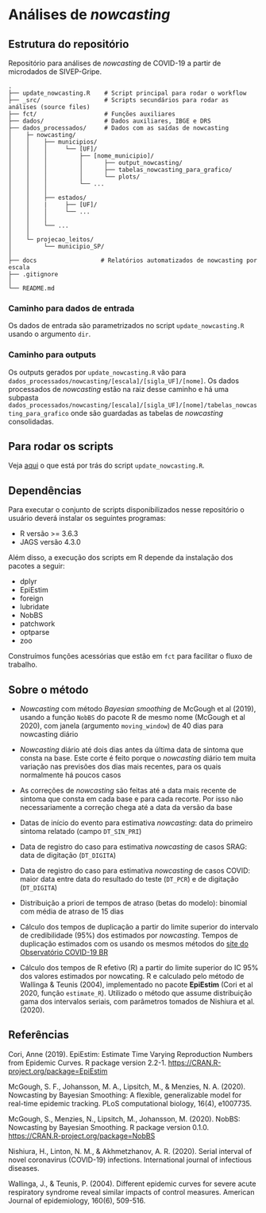 # Análises de _nowcasting_

## Estrutura do repositório

Repositório para análises de _nowcasting_ de COVID-19 a partir de microdados de SIVEP-Gripe.

    .
    ├── update_nowcasting.R    # Script principal para rodar o workflow
    ├── _src/                  # Scripts secundários para rodar as análises (source files)
    ├── fct/                   # Funções auxiliares
    ├── dados/                 # Dados auxiliares, IBGE e DRS
    ├── dados_processados/     # Dados com as saídas de nowcasting
    │    ├─ nowcasting/
    │    │    ├── municipios/
    │    │    │     └── [UF]/
    │    │    │         ├── [nome_municipio]/
    │    │    │         │      ├── output_nowcasting/
    │    │    │         │      ├── tabelas_nowcasting_para_grafico/
    │    │    │         │      └── plots/
    │    │    │         └── ...
    │    │    │                 
    │    │    ├── estados/
    │    │    |     ├── [UF]/
    │    │    │     └── ...
    │    │    │    
    │    │    └── ...  
    │    │
    │    └─ projecao_leitos/
    │         └── municipio_SP/
    │
    ├── docs                  # Relatórios automatizados de nowcasting por escala 
    ├── .gitignore 
    │
    └── README.md

### Caminho para dados de entrada

Os dados de entrada são parametrizados no script `update_nowcasting.R` usando o argumento `dir`. 

### Caminho para outputs

Os outputs gerados por `update_nowcasting.R` vão para `dados_processados/nowcasting/[escala]/[sigla_UF]/[nome]`. Os dados processados de *nowcasting* estão na raiz desse caminho e há uma subpasta `dados_processados/nowcasting/[escala]/[sigla_UF]/[nome]/tabelas_nowcasting_para_grafico` onde são guardadas as tabelas de *nowcasting* consolidadas. 

## Para rodar os scripts

Veja [aqui](https://github.com/covid19br/nowcasting/tree/master/_src) o que está por trás do script `update_nowcasting.R`. 

## Dependências

Para executar o conjunto de scripts disponibilizados nesse repositório o usuário deverá instalar os seguintes programas:

- R versão >= 3.6.3
- JAGS versão 4.3.0

Além disso, a execução dos scripts em R depende da instalação dos pacotes a seguir:

- dplyr 
- EpiEstim 
- foreign
- lubridate 
- NobBS 
- patchwork 
- optparse 
- zoo

Construímos funções acessórias que estão em `fct` para facilitar o fluxo de trabalho.

## Sobre o método

- *Nowcasting* com método *Bayesian smoothing* de McGough et al (2019), usando a função `NobBS` do pacote R de mesmo nome (McGough et al 2020), com janela (argumento `moving_window`) de 40 dias para nowcasting diário

- *Nowcasting* diário até dois dias antes da última data de sintoma que consta na base. Este corte é feito
porque o _nowcasting_ diário tem muita variação nas previsões dos dias mais recentes, para os quais
normalmente há poucos casos

- As correções de *nowcasting* são feitas até a data mais recente de sintoma que consta em cada base e
para cada recorte. Por isso não necessariamente a correção chega até a data da versão da base

- Datas de início do evento para estimativa *nowcasting*: data do primeiro sintoma relatado (campo
`DT_SIN_PRI`)

- Data de registro do caso para estimativa *nowcasting* de casos SRAG: data de digitação (`DT_DIGITA`)

- Data de registro do caso para estimativa *nowcasting* de casos COVID: maior data entre data do resultado
do teste (`DT_PCR`) e de digitação (`DT_DIGITA`)

- Distribuição a priori de tempos de atraso (betas do modelo): binomial com média de atraso de 15 dias

- Cálculo dos tempos de duplicação a partir do limite superior do intervalo de credibilidade (95%) dos
estimados por *nowcasting*. Tempos de duplicação estimados com os usando os mesmos métodos do [site
do Observatório COVID-19 BR](https://covid19br.github.io)

- Cálculo dos tempos de R efetivo (R) a partir do limite superior do IC 95% dos valores estimados por
nowcating. R e calculado pelo método de Wallinga & Teunis (2004), implementado no pacote **EpiEstim**
(Cori et al 2020, função `estimate_R`). Utilizado o método que assume distribuição gama dos intervalos
seriais, com parâmetros tomados de Nishiura et al. (2020).

## Referências

Cori, Anne (2019). EpiEstim: Estimate Time Varying Reproduction Numbers from Epidemic Curves. R
  package version 2.2-1. https://CRAN.R-project.org/package=EpiEstim

McGough, S. F., Johansson, M. A., Lipsitch, M., & Menzies, N. A. (2020). Nowcasting by Bayesian Smoothing: A flexible, generalizable model for real-time epidemic tracking. PLoS computational biology, 16(4), e1007735.

McGough, S., Menzies, N., Lipsitch, M., Johansson, M. (2020). NobBS: Nowcasting by
  Bayesian Smoothing. R package version 0.1.0. https://CRAN.R-project.org/package=NobBS
  
  Nishiura, H., Linton, N. M., & Akhmetzhanov, A. R. (2020). Serial interval of novel coronavirus (COVID-19) infections. International journal of infectious diseases.
  
 Wallinga, J., & Teunis, P. (2004). Different epidemic curves for severe acute respiratory syndrome reveal similar impacts of control measures. American Journal of epidemiology, 160(6), 509-516.

